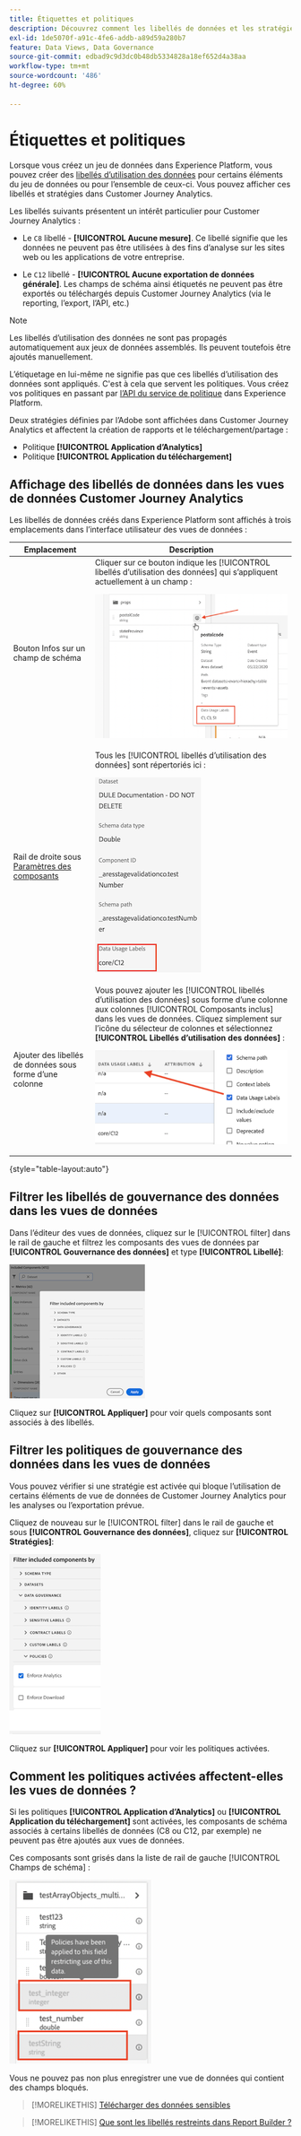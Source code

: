 ```yaml
---
title: Étiquettes et politiques
description: Découvrez comment les libellés de données et les stratégies définis dans Adobe Experience Platform affectent les vues de données et la création de rapports dans Customer Journey Analytics.
exl-id: 1de5070f-a91c-4fe6-addb-a89d59a280b7
feature: Data Views, Data Governance
source-git-commit: edbad9c9d3dc0b48db5334828a18ef652d4a38aa
workflow-type: tm+mt
source-wordcount: '486'
ht-degree: 60%

---
```


# Étiquettes et politiques

Lorsque vous créez un jeu de données dans Experience Platform, vous pouvez créer des [libellés d’utilisation des données](https://experienceleague.adobe.com/docs/experience-platform/data-governance/labels/reference.html?lang=fr) pour certains éléments du jeu de données ou pour l’ensemble de ceux-ci. Vous pouvez afficher ces libellés et stratégies dans Customer Journey Analytics.

Les libellés suivants présentent un intérêt particulier pour Customer Journey Analytics :

* Le `C8` libellé - **[!UICONTROL Aucune mesure]**. Ce libellé signifie que les données ne peuvent pas être utilisées à des fins d’analyse sur les sites web ou les applications de votre entreprise.

* Le `C12` libellé - **[!UICONTROL Aucune exportation de données générale]**. Les champs de schéma ainsi étiquetés ne peuvent pas être exportés ou téléchargés depuis Customer Journey Analytics (via le reporting, l’export, l’API, etc.)

>[!NOTE]
>
>Les libellés d’utilisation des données ne sont pas propagés automatiquement aux jeux de données assemblés. Ils peuvent toutefois être ajoutés manuellement.

L’étiquetage en lui-même ne signifie pas que ces libellés d’utilisation des données sont appliqués. C&#39;est à cela que servent les politiques. Vous créez vos politiques en passant par [l’API du service de politique](https://experienceleague.adobe.com/docs/experience-platform/data-governance/api/overview.html?lang=fr) dans Experience Platform.

Deux stratégies définies par l’Adobe sont affichées dans Customer Journey Analytics et affectent la création de rapports et le téléchargement/partage :

* Politique **[!UICONTROL Application d’Analytics]**
* Politique **[!UICONTROL Application du téléchargement]**

## Affichage des libellés de données dans les vues de données Customer Journey Analytics

Les libellés de données créés dans Experience Platform sont affichés à trois emplacements dans l’interface utilisateur des vues de données :

| Emplacement | Description |
| --- | --- |
| Bouton Infos sur un champ de schéma | Cliquer sur ce bouton indique les [!UICONTROL libellés d’utilisation des données] qui s’appliquent actuellement à un champ :<p>![](assets/data-label-left.png) |
| Rail de droite sous [Paramètres des composants](/help/data-views/component-settings/overview.md) | Tous les [!UICONTROL libellés d’utilisation des données] sont répertoriés ici :<p>![](assets/data-label-right.png) |
| Ajouter des libellés de données sous forme d’une colonne | Vous pouvez ajouter les [!UICONTROL libellés d’utilisation des données] sous forme d’une colonne aux colonnes [!UICONTROL Composants inclus] dans les vues de données. Cliquez simplement sur l’icône du sélecteur de colonnes et sélectionnez **[!UICONTROL Libellés d’utilisation des données]** :<p>![](assets/data-label-column.png) |

{style="table-layout:auto"}

## Filtrer les libellés de gouvernance des données dans les vues de données

Dans l’éditeur des vues de données, cliquez sur le [!UICONTROL filter] dans le rail de gauche et filtrez les composants des vues de données par **[!UICONTROL Gouvernance des données]** et type **[!UICONTROL Libellé]**:

![](assets/filter-labels.png)

Cliquez sur **[!UICONTROL Appliquer]** pour voir quels composants sont associés à des libellés.

## Filtrer les politiques de gouvernance des données dans les vues de données

Vous pouvez vérifier si une stratégie est activée qui bloque l’utilisation de certains éléments de vue de données de Customer Journey Analytics pour les analyses ou l’exportation prévue.

Cliquez de nouveau sur le [!UICONTROL filter] dans le rail de gauche et sous **[!UICONTROL Gouvernance des données]**, cliquez sur **[!UICONTROL Stratégies]**:

![](assets/filter-policies.png)

Cliquez sur **[!UICONTROL Appliquer]** pour voir les politiques activées.

## Comment les politiques activées affectent-elles les vues de données ?

Si les politiques **[!UICONTROL Application d’Analytics]** ou **[!UICONTROL Application du téléchargement]** sont activées, les composants de schéma associés à certains libellés de données (C8 ou C12, par exemple) ne peuvent pas être ajoutés aux vues de données.

Ces composants sont grisés dans la liste de rail de gauche [!UICONTROL Champs de schéma] :

![](assets/component-greyed.png)

Vous ne pouvez pas non plus enregistrer une vue de données qui contient des champs bloqués.

>[!MORELIKETHIS]
>[Télécharger des données sensibles](/help/analysis-workspace/curate-share/download-send.md)

>[!MORELIKETHIS]
>[Que sont les libellés restreints dans Report Builder ?](https://experienceleague.adobe.com/docs/analytics-platform/using/cja-reportbuilder/restricted-labels.html?lang=fr)


